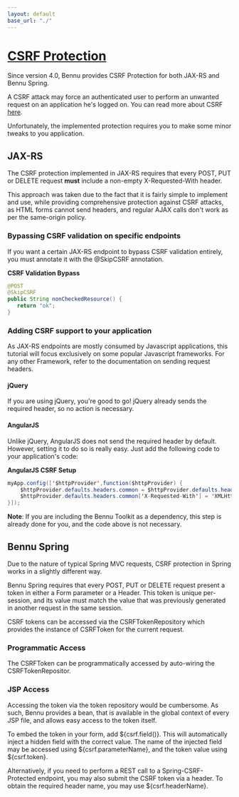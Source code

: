 ```yaml
---
layout: default
base_url: "./"
---
```



# [CSRF Protection](./csrf-protection.md)


Since version 4.0, Bennu provides CSRF Protection for both JAX-RS and Bennu Spring.

A CSRF attack may force an authenticated user to perform an unwanted request on an application he's logged on. You can read more about CSRF [here](https://www.owasp.org/index.php/Cross-Site_Request_Forgery_%28CSRF%29).

Unfortunately, the implemented protection requires you to make some minor tweaks to you application.

## JAX-RS

The CSRF protection implemented in JAX-RS requires that every POST, PUT or DELETE request **must** include a non-empty X-Requested-With header.

This approach was taken due to the fact that it is fairly simple to implement and use, while providing comprehensive protection against CSRF attacks, as HTML forms cannot send headers, and regular AJAX calls don't work as per the same-origin policy.

### Bypassing CSRF validation on specific endpoints 

If you want a certain JAX-RS endpoint to bypass CSRF validation entirely, you must annotate it with the @SkipCSRF annotation.

**CSRF Validation Bypass**
 ``` java
@POST
@SkipCSRF
public String nonCheckedResource() {
    return "ok";
}
 ```

 ### Adding CSRF support to your application
As JAX-RS endpoints are mostly consumed by Javascript applications, this tutorial will focus exclusively on some popular Javascript frameworks. For any other Framework, refer to the documentation on sending request headers.


#### **jQuery**


If you are using jQuery, you're good to go! jQuery already sends the required header, so no action is necessary.

#### **AngularJS**

Unlike jQuery, AngularJS does not send the required header by default. However, setting it to do so is really easy. Just add the following code to your application's code:

**AngularJS CSRF Setup**

``` java
myApp.config(['$httpProvider',function($httpProvider) {
    $httpProvider.defaults.headers.common = $httpProvider.defaults.headers.common || {};
    $httpProvider.defaults.headers.common['X-Requested-With'] = 'XMLHttpRequest';
}]);
```


**Note**: If you are including the Bennu Toolkit as a dependency, this step is already done for you, and the code above is not necessary.

## Bennu Spring


Due to the nature of typical Spring MVC requests, CSRF protection in Spring works in a slightly different way.

Bennu Spring requires that every POST, PUT or DELETE request present a token in either a Form parameter or a Header. This token is unique per-session, and its value must match the value that was previously generated in another request in the same session.

CSRF tokens can be accessed via the CSRFTokenRepository which provides the instance of CSRFToken for the current request.

### Programmatic Access
The CSRFToken can be programmatically accessed by auto-wiring the CSRFTokenRepositor.

### JSP Access

Accessing the token via the token repository would be cumbersome. As such, Bennu provides a bean, that is available in the global context of every JSP file, and allows easy access to the token itself.

To embed the token in your form, add ${csrf.field()}. This will automatically inject a hidden field with the correct value. The name of the injected field may be accessed using ${csrf.parameterName}, and the token value using ${csrf.token}.

Alternatively, if you need to perform a REST call to a Spring-CSRF-Protected endpoint, you may also submit the CSRF token via a header. To obtain the required header name, you may use ${csrf.headerName}.
